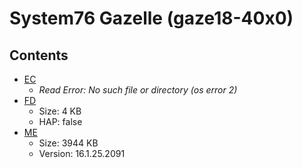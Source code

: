 # System76 Gazelle (gaze18-40x0)

## Contents

- [EC](./ec.rom)
  - *Read Error: No such file or directory (os error 2)*
- [FD](./fd.rom)
  - Size: 4 KB
  - HAP: false
- [ME](./me.rom)
  - Size: 3944 KB
  - Version: 16.1.25.2091
